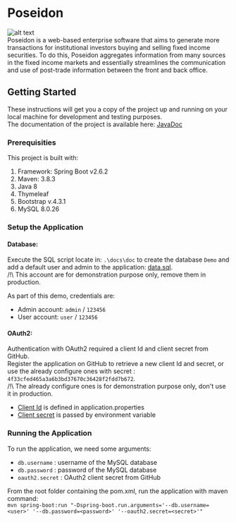 # Poseidon
![alt text](https://user.oc-static.com/upload/2019/10/21/15716625873741_image1.png)  
Poseidon is a web-based enterprise software that aims to generate more transactions for institutional investors buying and selling fixed income securities.
To do this, Poseidon aggregates information from many sources in the fixed income markets and essentially streamlines the communication and use of post-trade information between the front and back office.

## Getting Started

These instructions will get you a copy of the project up and running on your local machine for development and testing purposes.  
The documentation of the project is available here: [JavaDoc](https://gardetg.github.io/Poseidon/)

### Prerequisities

This project is built with:

1. Framework: Spring Boot v2.6.2
2. Maven: 3.8.3
3. Java 8
4. Thymeleaf
5. Bootstrap v.4.3.1
6. MySQL 8.0.26

### Setup the Application

#### Database:
Execute the SQL script locate in: `.\docs\doc` to create the database `Demo` and add a default user and admin to the application:
[data.sql](https://github.com/GardetG/Poseidon/blob/release/1.0/docs/doc/data.sql).  
/!\ This account are for demonstration purpose only, remove them in production.

As part of this demo, credentials are:
- Admin account: `admin` / `123456`
- User account: `user` / `123456`

#### OAuth2:
Authentication with OAuth2 required a client Id and client secret from GitHub.  
Register the application on GitHub to retrieve a new client Id and secret, or use the already configure ones with secret : `4f33cfed465a3a6b3bd37670c36428f2fdd7b672`.  
/!\ The already configure ones is for demonstration purpose only, don't use it in production.

- <ins>Client Id</ins> is defined in application.properties
- <ins>Client secret</ins> is passed by environment variable

### Running the Application

To run the application, we need some arguments:
- `db.username` : username of the MySQL database
- `db.password` : password of the MySQL database
- `oauth2.secret` : OAuth2 client secret from GitHub

From the root folder containing the pom.xml, run the application with maven command:  
`mvn spring-boot:run "-Dspring-boot.run.arguments='--db.username=<user>' '--db.password=<password>' '--oauth2.secret=<secret>'"`